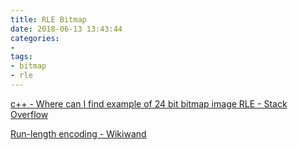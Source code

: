 ```yaml
---
title: RLE Bitmap
date: 2018-06-13 13:43:44
categories:
- 
tags:
- bitmap
- rle
---
```


[c++ - Where can I find example of 24 bit bitmap image RLE - Stack Overflow](https://stackoverflow.com/questions/34982705/where-can-i-find-example-of-24-bit-bitmap-image-rle)

[Run-length encoding - Wikiwand](https://www.wikiwand.com/en/Run-length_encoding)
